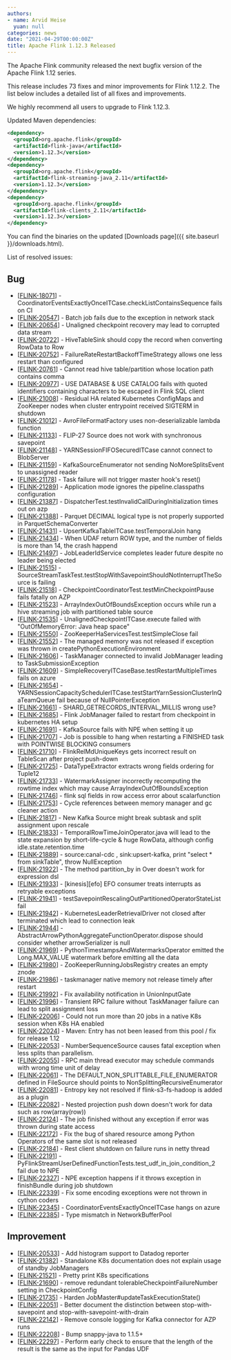 ```yaml
---
authors:
- name: Arvid Heise
  yuan: null
categories: news
date: "2021-04-29T00:00:00Z"
title: Apache Flink 1.12.3 Released
---
```


The Apache Flink community released the next bugfix version of the Apache Flink 1.12 series.

This release includes 73 fixes and minor improvements for Flink 1.12.2. The list below includes a detailed list of all fixes and improvements.

We highly recommend all users to upgrade to Flink 1.12.3.

Updated Maven dependencies:

```xml
<dependency>
  <groupId>org.apache.flink</groupId>
  <artifactId>flink-java</artifactId>
  <version>1.12.3</version>
</dependency>
<dependency>
  <groupId>org.apache.flink</groupId>
  <artifactId>flink-streaming-java_2.11</artifactId>
  <version>1.12.3</version>
</dependency>
<dependency>
  <groupId>org.apache.flink</groupId>
  <artifactId>flink-clients_2.11</artifactId>
  <version>1.12.3</version>
</dependency>
```

You can find the binaries on the updated [Downloads page]({{ site.baseurl }}/downloads.html).


List of resolved issues:
                
<h2>        Bug
</h2>
<ul>
<li>[<a href='https://issues.apache.org/jira/browse/FLINK-18071'>FLINK-18071</a>] -         CoordinatorEventsExactlyOnceITCase.checkListContainsSequence fails on CI
</li>
<li>[<a href='https://issues.apache.org/jira/browse/FLINK-20547'>FLINK-20547</a>] -         Batch job fails due to the exception in network stack
</li>
<li>[<a href='https://issues.apache.org/jira/browse/FLINK-20654'>FLINK-20654</a>] -         Unaligned checkpoint recovery may lead to corrupted data stream
</li>
<li>[<a href='https://issues.apache.org/jira/browse/FLINK-20722'>FLINK-20722</a>] -         HiveTableSink should copy the record when converting RowData to Row
</li>
<li>[<a href='https://issues.apache.org/jira/browse/FLINK-20752'>FLINK-20752</a>] -         FailureRateRestartBackoffTimeStrategy allows one less restart than configured
</li>
<li>[<a href='https://issues.apache.org/jira/browse/FLINK-20761'>FLINK-20761</a>] -         Cannot read hive table/partition whose location path contains comma
</li>
<li>[<a href='https://issues.apache.org/jira/browse/FLINK-20977'>FLINK-20977</a>] -         USE DATABASE &amp; USE CATALOG fails with quoted identifiers containing characters to be escaped in Flink SQL client
</li>
<li>[<a href='https://issues.apache.org/jira/browse/FLINK-21008'>FLINK-21008</a>] -         Residual HA related Kubernetes ConfigMaps and ZooKeeper nodes when cluster entrypoint received SIGTERM in shutdown
</li>
<li>[<a href='https://issues.apache.org/jira/browse/FLINK-21012'>FLINK-21012</a>] -         AvroFileFormatFactory uses non-deserializable lambda function
</li>
<li>[<a href='https://issues.apache.org/jira/browse/FLINK-21133'>FLINK-21133</a>] -         FLIP-27 Source does not work with synchronous savepoint
</li>
<li>[<a href='https://issues.apache.org/jira/browse/FLINK-21148'>FLINK-21148</a>] -         YARNSessionFIFOSecuredITCase cannot connect to BlobServer
</li>
<li>[<a href='https://issues.apache.org/jira/browse/FLINK-21159'>FLINK-21159</a>] -         KafkaSourceEnumerator not sending NoMoreSplitsEvent to unassigned reader
</li>
<li>[<a href='https://issues.apache.org/jira/browse/FLINK-21178'>FLINK-21178</a>] -         Task failure will not trigger master hook&#39;s reset()
</li>
<li>[<a href='https://issues.apache.org/jira/browse/FLINK-21289'>FLINK-21289</a>] -         Application mode ignores the pipeline.classpaths configuration
</li>
<li>[<a href='https://issues.apache.org/jira/browse/FLINK-21387'>FLINK-21387</a>] -         DispatcherTest.testInvalidCallDuringInitialization times out on azp
</li>
<li>[<a href='https://issues.apache.org/jira/browse/FLINK-21388'>FLINK-21388</a>] -         Parquet DECIMAL logical type is not properly supported in ParquetSchemaConverter
</li>
<li>[<a href='https://issues.apache.org/jira/browse/FLINK-21431'>FLINK-21431</a>] -         UpsertKafkaTableITCase.testTemporalJoin hang
</li>
<li>[<a href='https://issues.apache.org/jira/browse/FLINK-21434'>FLINK-21434</a>] -         When UDAF return ROW type, and the number of fields is more than 14, the crash happend
</li>
<li>[<a href='https://issues.apache.org/jira/browse/FLINK-21497'>FLINK-21497</a>] -         JobLeaderIdService completes leader future despite no leader being elected
</li>
<li>[<a href='https://issues.apache.org/jira/browse/FLINK-21515'>FLINK-21515</a>] -         SourceStreamTaskTest.testStopWithSavepointShouldNotInterruptTheSource is failing
</li>
<li>[<a href='https://issues.apache.org/jira/browse/FLINK-21518'>FLINK-21518</a>] -         CheckpointCoordinatorTest.testMinCheckpointPause fails fatally on AZP
</li>
<li>[<a href='https://issues.apache.org/jira/browse/FLINK-21523'>FLINK-21523</a>] -         ArrayIndexOutOfBoundsException occurs while run a hive streaming job with partitioned table source 
</li>
<li>[<a href='https://issues.apache.org/jira/browse/FLINK-21535'>FLINK-21535</a>] -         UnalignedCheckpointITCase.execute failed with &quot;OutOfMemoryError: Java heap space&quot;
</li>
<li>[<a href='https://issues.apache.org/jira/browse/FLINK-21550'>FLINK-21550</a>] -         ZooKeeperHaServicesTest.testSimpleClose fail
</li>
<li>[<a href='https://issues.apache.org/jira/browse/FLINK-21552'>FLINK-21552</a>] -         The managed memory was not released if exception was thrown in createPythonExecutionEnvironment
</li>
<li>[<a href='https://issues.apache.org/jira/browse/FLINK-21606'>FLINK-21606</a>] -         TaskManager connected to invalid JobManager leading to TaskSubmissionException
</li>
<li>[<a href='https://issues.apache.org/jira/browse/FLINK-21609'>FLINK-21609</a>] -         SimpleRecoveryITCaseBase.testRestartMultipleTimes fails on azure
</li>
<li>[<a href='https://issues.apache.org/jira/browse/FLINK-21654'>FLINK-21654</a>] -         YARNSessionCapacitySchedulerITCase.testStartYarnSessionClusterInQaTeamQueue fail because of NullPointerException
</li>
<li>[<a href='https://issues.apache.org/jira/browse/FLINK-21661'>FLINK-21661</a>] -         SHARD_GETRECORDS_INTERVAL_MILLIS  wrong use?
</li>
<li>[<a href='https://issues.apache.org/jira/browse/FLINK-21685'>FLINK-21685</a>] -         Flink JobManager failed to restart from checkpoint in kubernetes HA setup
</li>
<li>[<a href='https://issues.apache.org/jira/browse/FLINK-21691'>FLINK-21691</a>] -         KafkaSource fails with NPE when setting it up
</li>
<li>[<a href='https://issues.apache.org/jira/browse/FLINK-21707'>FLINK-21707</a>] -         Job is possible to hang when restarting a FINISHED task with POINTWISE BLOCKING consumers
</li>
<li>[<a href='https://issues.apache.org/jira/browse/FLINK-21710'>FLINK-21710</a>] -         FlinkRelMdUniqueKeys gets incorrect result on TableScan after project push-down
</li>
<li>[<a href='https://issues.apache.org/jira/browse/FLINK-21725'>FLINK-21725</a>] -         DataTypeExtractor extracts wrong fields ordering for Tuple12
</li>
<li>[<a href='https://issues.apache.org/jira/browse/FLINK-21733'>FLINK-21733</a>] -         WatermarkAssigner incorrectly recomputing the rowtime index which may cause ArrayIndexOutOfBoundsException
</li>
<li>[<a href='https://issues.apache.org/jira/browse/FLINK-21746'>FLINK-21746</a>] -         flink sql fields in row access error about scalarfunction
</li>
<li>[<a href='https://issues.apache.org/jira/browse/FLINK-21753'>FLINK-21753</a>] -         Cycle references between memory manager and gc cleaner action
</li>
<li>[<a href='https://issues.apache.org/jira/browse/FLINK-21817'>FLINK-21817</a>] -         New Kafka Source might break subtask and split assignment upon rescale
</li>
<li>[<a href='https://issues.apache.org/jira/browse/FLINK-21833'>FLINK-21833</a>] -         TemporalRowTimeJoinOperator.java will lead to the state expansion by short-life-cycle &amp; huge RowData, although config idle.state.retention.time
</li>
<li>[<a href='https://issues.apache.org/jira/browse/FLINK-21889'>FLINK-21889</a>] -         source:canal-cdc , sink:upsert-kafka, print &quot;select * from sinkTable&quot;, throw NullException
</li>
<li>[<a href='https://issues.apache.org/jira/browse/FLINK-21922'>FLINK-21922</a>] -         The method partition_by in Over doesn&#39;t work for expression dsl
</li>
<li>[<a href='https://issues.apache.org/jira/browse/FLINK-21933'>FLINK-21933</a>] -         [kinesis][efo] EFO consumer treats interrupts as retryable exceptions
</li>
<li>[<a href='https://issues.apache.org/jira/browse/FLINK-21941'>FLINK-21941</a>] -         testSavepointRescalingOutPartitionedOperatorStateList fail
</li>
<li>[<a href='https://issues.apache.org/jira/browse/FLINK-21942'>FLINK-21942</a>] -         KubernetesLeaderRetrievalDriver not closed after terminated which lead to connection leak
</li>
<li>[<a href='https://issues.apache.org/jira/browse/FLINK-21944'>FLINK-21944</a>] -         AbstractArrowPythonAggregateFunctionOperator.dispose should consider whether arrowSerializer is null
</li>
<li>[<a href='https://issues.apache.org/jira/browse/FLINK-21969'>FLINK-21969</a>] -         PythonTimestampsAndWatermarksOperator emitted the Long.MAX_VALUE watermark before emitting all the data
</li>
<li>[<a href='https://issues.apache.org/jira/browse/FLINK-21980'>FLINK-21980</a>] -         ZooKeeperRunningJobsRegistry creates an empty znode
</li>
<li>[<a href='https://issues.apache.org/jira/browse/FLINK-21986'>FLINK-21986</a>] -         taskmanager native memory not release timely after restart
</li>
<li>[<a href='https://issues.apache.org/jira/browse/FLINK-21992'>FLINK-21992</a>] -         Fix availability notification in UnionInputGate
</li>
<li>[<a href='https://issues.apache.org/jira/browse/FLINK-21996'>FLINK-21996</a>] -         Transient RPC failure without TaskManager failure can lead to split assignment loss
</li>
<li>[<a href='https://issues.apache.org/jira/browse/FLINK-22006'>FLINK-22006</a>] -         Could not run more than 20 jobs in a native K8s session when K8s HA enabled
</li>
<li>[<a href='https://issues.apache.org/jira/browse/FLINK-22024'>FLINK-22024</a>] -         Maven: Entry has not been leased from this pool / fix for release 1.12
</li>
<li>[<a href='https://issues.apache.org/jira/browse/FLINK-22053'>FLINK-22053</a>] -         NumberSequenceSource causes fatal exception when less splits than parallelism.
</li>
<li>[<a href='https://issues.apache.org/jira/browse/FLINK-22055'>FLINK-22055</a>] -         RPC main thread executor may schedule commands with wrong time unit of delay
</li>
<li>[<a href='https://issues.apache.org/jira/browse/FLINK-22061'>FLINK-22061</a>] -         The DEFAULT_NON_SPLITTABLE_FILE_ENUMERATOR defined in FileSource should points to NonSplittingRecursiveEnumerator
</li>
<li>[<a href='https://issues.apache.org/jira/browse/FLINK-22081'>FLINK-22081</a>] -         Entropy key not resolved if flink-s3-fs-hadoop is added as a plugin
</li>
<li>[<a href='https://issues.apache.org/jira/browse/FLINK-22082'>FLINK-22082</a>] -         Nested projection push down doesn&#39;t work for data such as row(array(row))
</li>
<li>[<a href='https://issues.apache.org/jira/browse/FLINK-22124'>FLINK-22124</a>] -         The job finished without any exception if error was thrown during state access
</li>
<li>[<a href='https://issues.apache.org/jira/browse/FLINK-22172'>FLINK-22172</a>] -         Fix the bug of shared resource among Python Operators of the same slot is not released
</li>
<li>[<a href='https://issues.apache.org/jira/browse/FLINK-22184'>FLINK-22184</a>] -         Rest client shutdown on failure runs in netty thread
</li>
<li>[<a href='https://issues.apache.org/jira/browse/FLINK-22191'>FLINK-22191</a>] -         PyFlinkStreamUserDefinedFunctionTests.test_udf_in_join_condition_2 fail due to NPE
</li>
<li>[<a href='https://issues.apache.org/jira/browse/FLINK-22327'>FLINK-22327</a>] -         NPE exception happens if it throws exception in finishBundle during job shutdown
</li>
<li>[<a href='https://issues.apache.org/jira/browse/FLINK-22339'>FLINK-22339</a>] -         Fix some encoding exceptions were not thrown in cython coders
</li>
<li>[<a href='https://issues.apache.org/jira/browse/FLINK-22345'>FLINK-22345</a>] -         CoordinatorEventsExactlyOnceITCase hangs on azure
</li>
<li>[<a href='https://issues.apache.org/jira/browse/FLINK-22385'>FLINK-22385</a>] -         Type mismatch in NetworkBufferPool
</li>
</ul>
                
<h2>        Improvement
</h2>
<ul>
<li>[<a href='https://issues.apache.org/jira/browse/FLINK-20533'>FLINK-20533</a>] -         Add histogram support to Datadog reporter
</li>
<li>[<a href='https://issues.apache.org/jira/browse/FLINK-21382'>FLINK-21382</a>] -         Standalone K8s documentation does not explain usage of standby JobManagers
</li>
<li>[<a href='https://issues.apache.org/jira/browse/FLINK-21521'>FLINK-21521</a>] -         Pretty print K8s specifications
</li>
<li>[<a href='https://issues.apache.org/jira/browse/FLINK-21690'>FLINK-21690</a>] -         remove redundant tolerableCheckpointFailureNumber setting in CheckpointConfig
</li>
<li>[<a href='https://issues.apache.org/jira/browse/FLINK-21735'>FLINK-21735</a>] -         Harden JobMaster#updateTaskExecutionState()
</li>
<li>[<a href='https://issues.apache.org/jira/browse/FLINK-22051'>FLINK-22051</a>] -         Better document the distinction between stop-with-savepoint and stop-with-savepoint-with-drain
</li>
<li>[<a href='https://issues.apache.org/jira/browse/FLINK-22142'>FLINK-22142</a>] -         Remove console logging for Kafka connector for AZP runs
</li>
<li>[<a href='https://issues.apache.org/jira/browse/FLINK-22208'>FLINK-22208</a>] -         Bump snappy-java to 1.1.5+
</li>
<li>[<a href='https://issues.apache.org/jira/browse/FLINK-22297'>FLINK-22297</a>] -         Perform early check to ensure that the length of the result is the same as the input for Pandas UDF
</li>
</ul>
                                                                                                                                                                